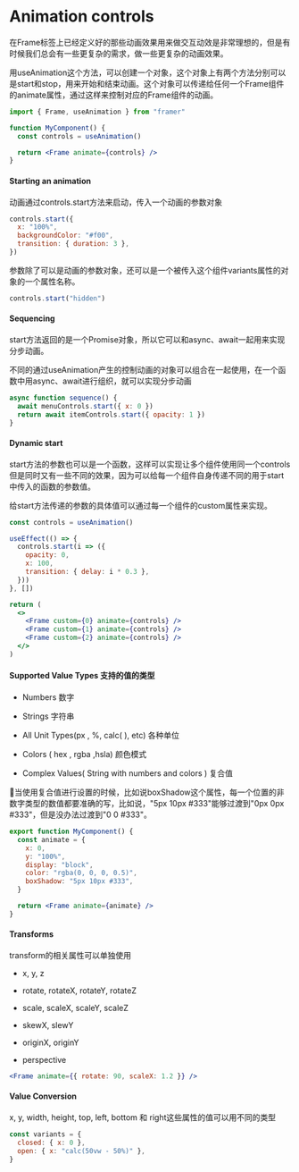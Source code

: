 # Animation controls

在Frame标签上已经定义好的那些动画效果用来做交互动效是非常理想的，但是有时候我们总会有一些更复杂的需求，做一些更复杂的动画效果。

用useAnimation这个方法，可以创建一个对象，这个对象上有两个方法分别可以是start和stop，用来开始和结束动画。这个对象可以传递给任何一个Frame组件的animate属性，通过这样来控制对应的Frame组件的动画。

```jsx
import { Frame, useAnimation } from "framer"

function MyComponent() {
  const controls = useAnimation()

  return <Frame animate={controls} />
}
```



#### Starting an animation

动画通过controls.start方法来启动，传入一个动画的参数对象

```jsx
controls.start({
  x: "100%",
  backgroundColor: "#f00",
  transition: { duration: 3 },
})
```

参数除了可以是动画的参数对象，还可以是一个被传入这个组件variants属性的对象的一个属性名称。

```jsx
controls.start("hidden")
```



#### Sequencing

start方法返回的是一个Promise对象，所以它可以和async、await一起用来实现分步动画。

不同的通过useAnimation产生的控制动画的对象可以组合在一起使用，在一个函数中用async、await进行组织，就可以实现分步动画

```jsx
async function sequence() {
  await menuControls.start({ x: 0 })
  return await itemControls.start({ opacity: 1 })
}
```



#### Dynamic start

start方法的参数也可以是一个函数，这样可以实现让多个组件使用同一个controls但是同时又有一些不同的效果，因为可以给每一个组件自身传递不同的用于start中传入的函数的参数值。

给start方法传递的参数的具体值可以通过每一个组件的custom属性来实现。

```jsx
const controls = useAnimation()

useEffect(() => {
  controls.start(i => ({
    opacity: 0,
    x: 100,
    transition: { delay: i * 0.3 },
  }))
}, [])

return (
  <>
    <Frame custom={0} animate={controls} />
    <Frame custom={1} animate={controls} />
    <Frame custom={2} animate={controls} />
  </>
)
```



#### Supported Value Types 支持的值的类型

 - Numbers 数字

 - Strings 字符串

 - All Unit Types\(px , %, calc\( \), etc\) 各种单位

 - Colors \( hex , rgba ,hsla\) 颜色模式

 - Complex Values\( String with numbers and colors \) 复合值

当使用复合值进行设置的时候，比如说boxShadow这个属性，每一个位置的非数字类型的数值都要准确的写，比如说，"5px 10px \#333"能够过渡到"0px 0px \#333"，但是没办法过渡到"0 0 \#333"。

```jsx
export function MyComponent() {
  const animate = {
    x: 0,
    y: "100%",
    display: "block",
    color: "rgba(0, 0, 0, 0.5)",
    boxShadow: "5px 10px #333",
  }

  return <Frame animate={animate} />
}
```



#### Transforms

transform的相关属性可以单独使用

 - x, y, z

 - rotate, rotateX, rotateY, rotateZ

 - scale, scaleX, scaleY, scaleZ

 - skewX, slewY

 - originX, originY

 - perspective

```jsx
<Frame animate={{ rotate: 90, scaleX: 1.2 }} />
```



#### Value Conversion

x, y, width, height, top, left, bottom 和 right这些属性的值可以用不同的类型

```jsx
const variants = {
  closed: { x: 0 },
  open: { x: "calc(50vw - 50%)" },
}
```













